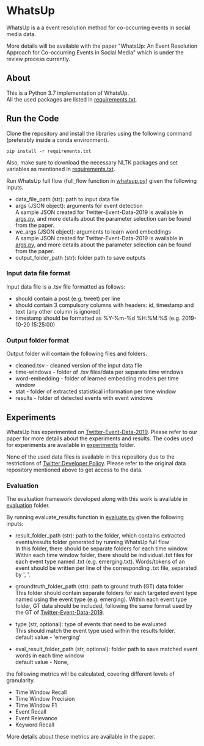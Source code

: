 # WhatsUp

WhatsUp is a a event resolution method for co-occurring events in social media data. 

More details will be available with the paper "WhatsUp: An Event Resolution Approach for Co-occurring Events in Social 
Media" which is under the review process currently. 

## About
This is a Python 3.7 implementation of WhatsUp. <br>
All the used packages are listed in [requirements.txt](https://github.com/HHansi/WhatsUp/blob/master/requirements.txt).

## Run the Code
Clone the repository and install the libraries using the following command (preferably inside a conda environment).
```
pip install -r requirements.txt
```
Also, make sure to download the necessary NLTK packages and set variables as mentioned in [requirements.txt](https://github.com/HHansi/WhatsUp/blob/master/requirements.txt).

Run WhatsUp full flow (full_flow function in [whatsup.py](https://github.com/HHansi/WhatsUp/blob/master/algo/whatsup.py)) given the following inputs.
* data_file_path (str): path to input data file
* args (JSON object): arguments for event detection <br>
A sample JSON created for Twitter-Event-Data-2019 is available in [args.py](https://github.com/HHansi/WhatsUp/blob/master/experiments/twitter_event_data_2019/args.py), and more details about the parameter selection can be found from the paper.
* we_args (JSON object): arguments to learn word embeddings <br>
A sample JSON created for Twitter-Event-Data-2019 is available in [args.py](https://github.com/HHansi/WhatsUp/blob/master/experiments/twitter_event_data_2019/args.py), and more details about the parameter selection can be found from the paper.
* output_folder_path (str): folder path to save outputs

### Input data file format
Input data file is a .tsv file formatted as follows:

* should contain a post (e.g. tweet) per line
* should contain 3 compulsory columns with headers: id, timestamp and text (any other column is ignored)
* timestamp should be formatted as %Y-%m-%d %H:%M:%S (e.g. 2019-10-20 15:25:00)

### Output folder format

Output folder will contain the following files and folders.

* cleaned.tsv - cleaned version of the input data file
* time-windows - folder of .tsv files/data per separate time windows
* word-embedding - folder of learned embedding models per time window
* stat - folder of extracted statistical information per time window
* results - folder of detected events with event windows

## Experiments
WhatsUp has experimented on [Twitter-Event-Data-2019](https://github.com/HHansi/Twitter-Event-Data-2019). Please refer to 
our paper for more details about the experiments and results. The codes used for experiments are available in 
[experiments](https://github.com/HHansi/WhatsUp/tree/master/experiments) folder.

None of the used data files is available in this repository due to the restrictions of [Twitter Developer Policy](https://developer.twitter.com/en/developer-terms/agreement-and-policy).
Please refer to the original data repository mentioned above to get access to the data.

### Evaluation
The evaluation framework developed along with this work is available in [evaluation](https://github.com/HHansi/WhatsUp/tree/master/experiments/twitter_event_data_2019/evaluation) folder.

By running evaluate_results function in [evaluate.py](https://github.com/HHansi/WhatsUp/blob/master/experiments/twitter_event_data_2019/evaluation/evaluate.py) given the following inputs:
* result_folder_path (str): path to the folder, which contains extracted events/results folder generated by running WhatsUp full flow <br>
In this folder, there should be separate folders for each time window. Within each time window folder, there should be individual .txt files for each event type named <event-type>.txt (e.g. emerging.txt).
Words/tokens of an event should be written per line of the corresponding .txt file, separated by ', '.

* groundtruth_folder_path (str): path to ground truth (GT) data folder <br>
This folder should contain separate folders for each targeted event type named using the event type (e.g. emerging). 
Within each event type folder, GT data should be included, following the same format used by the GT of [Twitter-Event-Data-2019](https://github.com/HHansi/Twitter-Event-Data-2019).

* type (str, optional): type of events that need to be evaluated <br>
This should match the event type used within the results folder. <br>
default value - 'emerging'

* eval_result_folder_path (str, optional): folder path to save matched event words in each time window <br>
default value - None,

the following metrics will be calculated, covering different levels of granularity.
* Time Window Recall
* Time Window Precision
* Time Window F1
* Event Recall
* Event Relevance
* Keyword Recall

More details about these metrics are available in the paper.


